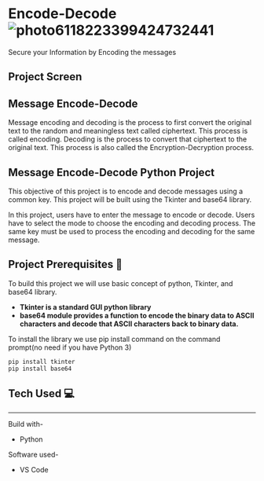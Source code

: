 # Encode-Decode ![photo6118223399424732441](https://user-images.githubusercontent.com/56604999/107068997-5381b000-6807-11eb-98be-c3bb9397db32.jpg)

Secure your Information by Encoding the messages
## Project Screen

## Message Encode-Decode
Message encoding and decoding is the process to first convert the original text to the random and meaningless text called ciphertext. This process is called encoding. Decoding is the process to convert that ciphertext to the original text. This process is also called the Encryption-Decryption process.

## Message Encode-Decode Python Project
This objective of this project is to encode and decode messages using a common key. This project will be built using the Tkinter and base64 library.

In this project, users have to enter the message to encode or decode. Users have to select the mode to choose the encoding and decoding process. The same key must be used to process the encoding and decoding for the same message.

## Project Prerequisites :pencil:
To build this project we will use basic concept of python, Tkinter, and base64 library.

- **Tkinter is a standard GUI python library**
- **base64 module provides a function to encode the binary data to ASCII characters and decode that ASCII characters back to binary data.**

To install the library we use pip install command on the command prompt(no need if you have Python 3)
```
pip install tkinter
pip install base64
```

## Tech Used :computer:
----------------------------
Build with-
* Python

Software used-
* VS Code
